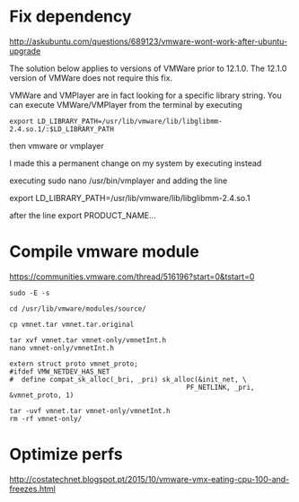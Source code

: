 # Fix dependency 
http://askubuntu.com/questions/689123/vmware-wont-work-after-ubuntu-upgrade
	
The solution below applies to versions of VMWare prior to 12.1.0. The 12.1.0 version of VMWare does not require this fix.

VMWare and VMPlayer are in fact looking for a specific library string. You can execute VMWare/VMPlayer from the terminal by executing

	export LD_LIBRARY_PATH=/usr/lib/vmware/lib/libglibmm-2.4.so.1/:$LD_LIBRARY_PATH
then vmware or vmplayer

I made this a permanent change on my system by executing instead

executing sudo nano /usr/bin/vmplayer and adding the line

export LD_LIBRARY_PATH=/usr/lib/vmware/lib/libglibmm-2.4.so.1

after the line export PRODUCT_NAME...

# Compile vmware module 
https://communities.vmware.com/thread/516196?start=0&tstart=0


	sudo -E -s
 
	cd /usr/lib/vmware/modules/source/ 
 
	cp vmnet.tar vmnet.tar.original
 
	tar xvf vmnet.tar vmnet-only/vmnetInt.h
	nano vmnet-only/vmnetInt.h

	extern struct proto vmnet_proto;
	#ifdef VMW_NETDEV_HAS_NET
	#  define compat_sk_alloc(_bri, _pri) sk_alloc(&init_net, \
                                                PF_NETLINK, _pri, &vmnet_proto, 1)
 
	tar -uvf vmnet.tar vmnet-only/vmnetInt.h
 	rm -rf vmnet-only/

# Optimize perfs
http://costatechnet.blogspot.pt/2015/10/vmware-vmx-eating-cpu-100-and-freezes.html
